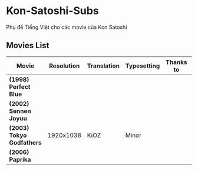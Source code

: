 # Kon-Satoshi-Subs
Phụ đề Tiếng Việt cho các movie của Kon Satoshi

## Movies List

|**Movie**|**Resolution**|**Translation**|**Typesetting**|**Thanks to**|**DDL**|**Note**|
|--------|--------|--------|--------|--------|--------|--------|
|**(1998) Perfect Blue**|||||||
|**(2002) Sennen Joyuu**|||||||
|**(2003) Tokyo Godfathers**|1920x1038|KiOZ|Minor||[BDRip](https://anime.kioz.workers.dev/0:/Tokyo%20Godfathers/)||
|**(2006) Paprika**|||||||